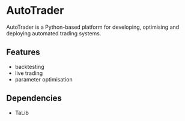 # AutoTrader
AutoTrader is a Python-based platform for developing, optimising and deploying automated trading systems.

## Features
- backtesting
- live trading
- parameter optimisation

## Dependencies
- TaLib
